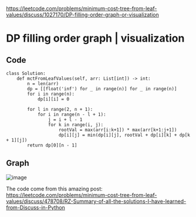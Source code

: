 https://leetcode.com/problems/minimum-cost-tree-from-leaf-values/discuss/1027170/DP-filling-order-graph-or-visualization

# DP filling order graph | visualization

## Code

```
class Solution:
    def mctFromLeafValues(self, arr: List[int]) -> int:
        n = len(arr)
        dp = [[float('inf') for _ in range(n)] for _ in range(n)]
        for i in range(n):
            dp[i][i] = 0

        for l in range(2, n + 1):
            for i in range(n - l + 1):
                j = i + l - 1
                for k in range(i, j):
                    rootVal = max(arr[i:k+1]) * max(arr[k+1:j+1])
                    dp[i][j] = min(dp[i][j], rootVal + dp[i][k] + dp[k + 1][j])
        return dp[0][n - 1]
```

## Graph

![image](https://assets.leetcode.com/users/images/d9508a4c-a24d-436a-85b2-8f5104e0b9b7_1611202141.8838825.png)

The code come from this amazing post: https://leetcode.com/problems/minimum-cost-tree-from-leaf-values/discuss/478708/RZ-Summary-of-all-the-solutions-I-have-learned-from-Discuss-in-Python
